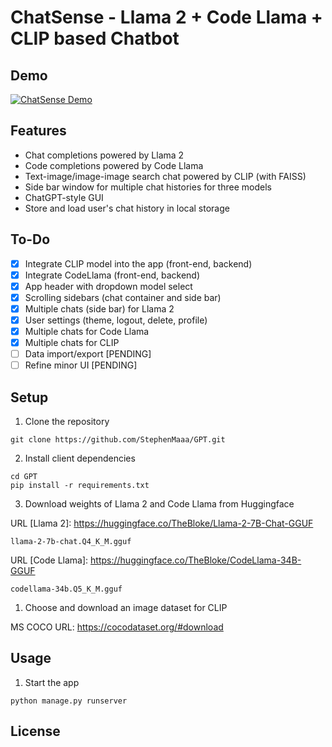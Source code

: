 # ChatSense - Llama 2 + Code Llama + CLIP based Chatbot 

## Demo 
[![ChatSense Demo](https://res.cloudinary.com/marcomontalbano/image/upload/v1709860366/video_to_markdown/images/google-drive--1CrQVNktzy4yuc5fa-oJOpXrx1XphgZ1t-c05b58ac6eb4c4700831b2b3070cd403.jpg)](https://drive.google.com/file/d/1CrQVNktzy4yuc5fa-oJOpXrx1XphgZ1t/view?usp=sharing "ChatSense Demo")
<!-- [![Video](thumbnail_url)](https://drive.google.com/file/d/1CrQVNktzy4yuc5fa-oJOpXrx1XphgZ1t/view?usp=sharing)  -->

## Features

- Chat completions powered by Llama 2 
- Code completions powered by Code Llama 
- Text-image/image-image search chat powered by CLIP (with FAISS) 
- Side bar window for multiple chat histories for three models 
- ChatGPT-style GUI 
- Store and load user's chat history in local storage 
 
## To-Do

- [X] Integrate CLIP model into the app (front-end, backend) 
- [X] Integrate CodeLlama (front-end, backend) 
- [X] App header with dropdown model select 
- [X] Scrolling sidebars (chat container and side bar) 
- [X] Multiple chats (side bar) for Llama 2 
- [X] User settings (theme, logout, delete, profile) 
- [X] Multiple chats for Code Llama 
- [X] Multiple chats for CLIP 
- [ ] Data import/export [PENDING] 
- [ ] Refine minor UI [PENDING] 

## Setup

1. Clone the repository

```
git clone https://github.com/StephenMaaa/GPT.git
```

2. Install client dependencies

```
cd GPT
pip install -r requirements.txt
```

3. Download weights of Llama 2 and Code Llama from Huggingface 

URL [Llama 2]: https://huggingface.co/TheBloke/Llama-2-7B-Chat-GGUF 

```
llama-2-7b-chat.Q4_K_M.gguf 
```

URL [Code Llama]: https://huggingface.co/TheBloke/CodeLlama-34B-GGUF 

```
codellama-34b.Q5_K_M.gguf 
```

1. Choose and download an image dataset for CLIP 

MS COCO URL: https://cocodataset.org/#download 

## Usage
1. Start the app 
```
python manage.py runserver
```

## License